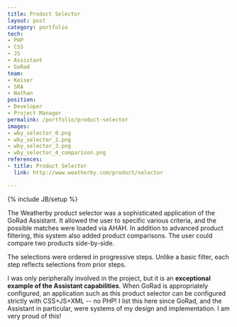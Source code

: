 ```yaml
---
title: Product Selector
layout: post
category: portfolio
tech:
- PHP
- CSS
- JS
- Assistant
- GoRad
team:
- Keiser
- SRA
- Nathan
position:
- Developer
- Project Manager
permalink: /portfolio/product-selector
images:
- wby_selector_0.png
- wby_selector_2.png
- wby_selector_3.png
- wby_selector_4_comparison.png
references:
- title: Product Selector
  link: http://www.weatherby.com/product/selector

---
```

{% include JB/setup %}
<div id="node-47" class="node node-portfolio node-promoted">
  <div class="content clearfix">
    <div class="field field-name-body field-type-text-with-summary field-label-hidden"><div class="field-items"><div class="field-item even"><p>The Weatherby product selector was a sophisticated application of the GoRad Assistant. It allowed the user to specific various criteria, and the possible matches were loaded via AHAH. In addition to advanced product filtering, this system also added product comparisons. The user could compare two products side-by-side.</p>
<p>The selections were ordered in progressive steps. Unlike a basic filter, each step reflects selections from prior steps.</p>
<p>I was only peripherally involved in the project, but it is an <strong>exceptional example of the Assistant capabilities</strong>. When GoRad is appropriately configured, an application such as this product selector can be configured strictly with CSS+JS+XML -- no PHP! I list this here since GoRad, and the Assistant in particular, were systems of my design and implementation. I am very proud of this!</p>
</div></div></div>  </div>
</div>
